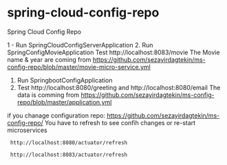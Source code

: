 # spring-cloud-config-repo
Spring Cloud Config Repo

1 - Run SpringCloudConfigServerApplication
2. Run SpringConfigMovieApplication
Test  http://localhost:8083/movie
The Movie name  & year  are coming  from https://github.com/sezayirdagtekin/ms-config-repo/blob/master/movie-micro-service.yml

1. Run  SpringbootConfigApplication
2. Test  http://localhost:8080/greeting and 
     http://localhost:8080/email
     The data is comming from https://github.com/sezayirdagtekin/ms-config-repo/blob/master/application.yml

    
 if you chanage configuration repo:  https://github.com/sezayirdagtekin/ms-config-repo/
 You have to refresh to see confih changes or re-start microservices
 
     http://localhost:8080/actuator/refresh
     
     http://localhost:8083/actuator/refresh

